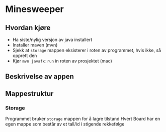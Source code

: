 # Minesweeper

## Hvordan kjøre
- Ha siste/nylig versjon av java installert
- Installer maven (mvn)
- Sjekk at `storage` mappen eksisterer i roten av programmet, hvis ikke, så opprett den
- Kjør `mvn javafx:run` in roten av prosjektet (mac)

## Beskrivelse av appen

## Mappestruktur

### Storage
Programmet bruker `storage` mappen for å lagre tilstand
Hvert Board har en egen mappe som består av et tall/id i stigende rekkefølge
